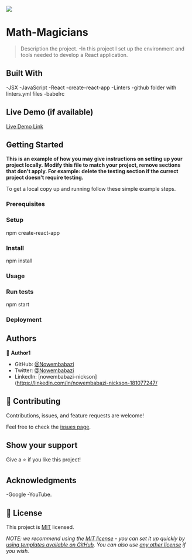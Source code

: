 ![](https://img.shields.io/badge/Microverse-blueviolet)

# Math-Magicians

> Description the project.
-In this project I set up the environment and tools needed to develop a React application.


## Built With

-JSX
-JavaScript
-React
-create-react-app
-Linters
-github folder with linters.yml files
-babelrc


## Live Demo (if available)

[Live Demo Link](https://livedemo.com)


## Getting Started

**This is an example of how you may give instructions on setting up your project locally.**
**Modify this file to match your project, remove sections that don't apply. For example: delete the testing section if the currect project doesn't require testing.**


To get a local copy up and running follow these simple example steps.

### Prerequisites

### Setup
npm create-react-app

### Install
npm install

### Usage

### Run tests
npm start

### Deployment



## Authors

👤 **Author1**

- GitHub: [@Nowembabazi](https://github.com/Nowembabazi)
- Twitter: [@Nowembabazi](https://twitter.com/Nowembabazi)
- LinkedIn: [nowembabazi-nickson](https://linkedin.com/in/nowembabazi-nickson-181077247/

## 🤝 Contributing

Contributions, issues, and feature requests are welcome!

Feel free to check the [issues page](../../issues/).

## Show your support

Give a ⭐️ if you like this project!

## Acknowledgments

-Google
-YouTube.

## 📝 License

This project is [MIT](./LICENSE) licensed.

_NOTE: we recommend using the [MIT license](https://choosealicense.com/licenses/mit/) - you can set it up quickly by [using templates available on GitHub](https://docs.github.com/en/communities/setting-up-your-project-for-healthy-contributions/adding-a-license-to-a-repository). You can also use [any other license](https://choosealicense.com/licenses/) if you wish._

